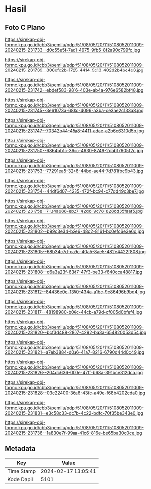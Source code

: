 # Hasil

## Foto C Plano

https://sirekap-obj-formc.kpu.go.id/cbb3/pemilu/pdpr/51/08/05/20/11/5108052011009-20240215-231733--d0c55e5f-7ad1-4975-9fb5-8f2a90c799fc.jpg

https://sirekap-obj-formc.kpu.go.id/cbb3/pemilu/pdpr/51/08/05/20/11/5108052011009-20240215-231739--808efc2b-1725-4414-9c13-402d2b4be4e3.jpg

https://sirekap-obj-formc.kpu.go.id/cbb3/pemilu/pdpr/51/08/05/20/11/5108052011009-20240215-231742--ebdef583-9816-403e-ab4a-976e6582bf48.jpg

https://sirekap-obj-formc.kpu.go.id/cbb3/pemilu/pdpr/51/08/05/20/11/5108052011009-20240215-231745--3e61073a-688c-4096-a3ba-ce3ae2c133a8.jpg

https://sirekap-obj-formc.kpu.go.id/cbb3/pemilu/pdpr/51/08/05/20/11/5108052011009-20240215-231747--70342b44-45a8-4411-adae-a2b6c6310d5b.jpg

https://sirekap-obj-formc.kpu.go.id/cbb3/pemilu/pdpr/51/08/05/20/11/5108052011009-20240215-231750--6864bb1c-36cc-4630-8749-2dab17605f2c.jpg

https://sirekap-obj-formc.kpu.go.id/cbb3/pemilu/pdpr/51/08/05/20/11/5108052011009-20240215-231753--77291ea5-3246-44bd-ae44-7d781fbc9b43.jpg

https://sirekap-obj-formc.kpu.go.id/cbb3/pemilu/pdpr/51/08/05/20/11/5108052011009-20240215-231754--44df6d07-4285-472f-bc94-c77dd49c3be7.jpg

https://sirekap-obj-formc.kpu.go.id/cbb3/pemilu/pdpr/51/08/05/20/11/5108052011009-20240215-231758--7134a688-eb27-42d6-9c78-828cd35faaf5.jpg

https://sirekap-obj-formc.kpu.go.id/cbb3/pemilu/pdpr/51/08/05/20/11/5108052011009-20240215-231802--b99c3e34-b2e6-48c2-8161-bc0efc6e3e6d.jpg

https://sirekap-obj-formc.kpu.go.id/cbb3/pemilu/pdpr/51/08/05/20/11/5108052011009-20240215-231805--68b34c7d-ca9c-40a5-8ae5-482e4422f808.jpg

https://sirekap-obj-formc.kpu.go.id/cbb3/pemilu/pdpr/51/08/05/20/11/5108052011009-20240215-231808--d6a3a23f-63d7-47f3-be33-f640cca48817.jpg

https://sirekap-obj-formc.kpu.go.id/cbb3/pemilu/pdpr/51/08/05/20/11/5108052011009-20240215-231812--84436e0e-1350-434a-a1bc-9c86496b9bd4.jpg

https://sirekap-obj-formc.kpu.go.id/cbb3/pemilu/pdpr/51/08/05/20/11/5108052011009-20240215-231817--48198980-b06c-44cb-a79d-cf005d0bfef4.jpg

https://sirekap-obj-formc.kpu.go.id/cbb3/pemilu/pdpr/51/08/05/20/11/5108052011009-20240215-231820--bcf3d488-2807-4292-ba3a-654820053d54.jpg

https://sirekap-obj-formc.kpu.go.id/cbb3/pemilu/pdpr/51/08/05/20/11/5108052011009-20240215-231821--a7eb3884-d0a6-41a7-8216-6790d44d0c49.jpg

https://sirekap-obj-formc.kpu.go.id/cbb3/pemilu/pdpr/51/08/05/20/11/5108052011009-20240215-231826--204dc636-000e-47ff-b68a-391bce312dca.jpg

https://sirekap-obj-formc.kpu.go.id/cbb3/pemilu/pdpr/51/08/05/20/11/5108052011009-20240215-231828--03c22400-36a6-43fc-a49e-f68b4202cda0.jpg

https://sirekap-obj-formc.kpu.go.id/cbb3/pemilu/pdpr/51/08/05/20/11/5108052011009-20240215-231831--e3c58c33-dc7b-4c22-bdfc-70f35be343e0.jpg

https://sirekap-obj-formc.kpu.go.id/cbb3/pemilu/pdpr/51/08/05/20/11/5108052011009-20240215-231736--1a830e7f-99aa-41c6-816e-be65ba30c0ce.jpg


## Metadata

| Key        | Value               |
| ---------- | ------------------- |
| Time Stamp | 2024-02-17 13:05:41 |
| Kode Dapil | 5101                |



